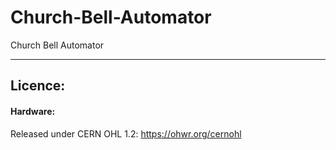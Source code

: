 # Church-Bell-Automator
Church Bell Automator

--------

## Licence:

#### Hardware:
Released under CERN OHL 1.2: https://ohwr.org/cernohl
